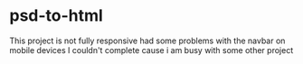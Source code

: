 # psd-to-html
This project is not fully responsive had some problems with the navbar on mobile devices I couldn't complete cause i am busy with some other project
